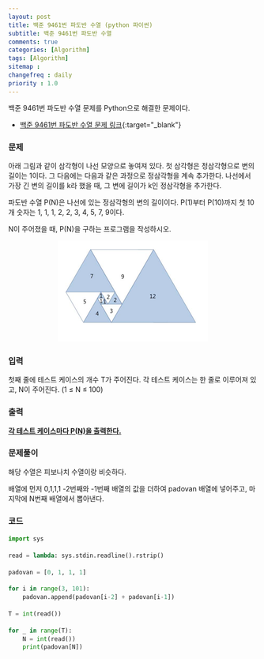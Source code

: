 ```yaml
---
layout: post
title: 백준 9461번 파도반 수열 (python 파이썬)
subtitle: 백준 9461번 파도반 수열
comments: true
categories: [Algorithm]
tags: [Algorithm]
sitemap :
changefreq : daily
priority : 1.0
---
```

백준 9461번 파도반 수열 문제를 Python으로 해결한 문제이다.  

* [백준 9461번 파도반 수열 문제 링크](https://www.acmicpc.net/problem/9461){:target="_blank"}


### 문제 
아래 그림과 같이 삼각형이 나선 모양으로 놓여져 있다. 첫 삼각형은 정삼각형으로 변의 길이는 1이다. 그 다음에는 다음과 같은 과정으로 정삼각형을 계속 추가한다. 나선에서 가장 긴 변의 길이를 k라 했을 때, 그 변에 길이가 k인 정삼각형을 추가한다.

파도반 수열 P(N)은 나선에 있는 정삼각형의 변의 길이이다. P(1)부터 P(10)까지 첫 10개 숫자는 1, 1, 1, 2, 2, 3, 4, 5, 7, 9이다.

N이 주어졌을 때, P(N)을 구하는 프로그램을 작성하시오.

<p align="center"><img src="/img/algorithm/padovan.PNG"></p>


### 입력
첫째 줄에 테스트 케이스의 개수 T가 주어진다. 각 테스트 케이스는 한 줄로 이루어져 있고, N이 주어진다. (1 ≤ N ≤ 100)


### 출력
**<u>각 테스트 케이스마다 P(N)을 출력한다.</u>**


### 문제풀이
해당 수열은 피보나치 수열이랑 비슷하다.  

배열에 먼저 0,1,1,1 -2번째와 -1번째 배열의 값을 더하여 padovan 배열에 넣어주고, 
마지막에 N번째 배열에서 뽑아낸다.


### 코드
```python
import sys

read = lambda: sys.stdin.readline().rstrip()

padovan = [0, 1, 1, 1]

for i in range(3, 101):
    padovan.append(padovan[i-2] + padovan[i-1])

T = int(read())

for _ in range(T):
    N = int(read())
    print(padovan[N])
```